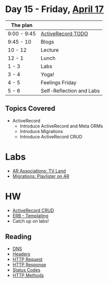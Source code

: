 # Day 15 - Friday, [April 17](http://media.giphy.com/media/gB4KWtd3uSsJq/giphy.gif)

The plan        |      |
----------------|-------
9:00 - 9:45     | [ActiveRecord TODO](http://learn.flatironschool.com/lessons/3504)
9:45 - 10       | Blogs
10 - 12         | Lecture
12 - 1          | Lunch
1 - 3           | Labs
3 - 4           | Yoga!
4 - 5           | Feelings Friday
5 - 6           | Self-Reflection and Labs

## Topics Covered

- ActiveRecord
    * Introduce ActiveRecord and Meta ORMs
    * Introduce Migrations
    * Introduce ActiveRecord CRUD

# Labs

* [AR Associations: TV Land](http://learn.flatironschool.com/lessons/3511)
* [Migrations: Playlister on AR](http://learn.flatironschool.com/lessons/3510)

# HW

* [ActiveRecord CRUD](http://learn.flatironschool.com/lessons/3505)
* [ERB - Templating](http://learn.flatironschool.com/lessons/3536)
* Catch up on labs!

## Reading

* [DNS](http://learn.flatironschool.com/lessons/3518)
* [Headers](http://learn.flatironschool.com/lessons/3519)
* [HTTP Request](http://learn.flatironschool.com/lessons/3520)
* [HTTP Response](http://learn.flatironschool.com/lessons/3521)
* [Status Codes](http://learn.flatironschool.com/lessons/3522)
* [HTTP Methods](http://learn.flatironschool.com/lessons/3523)
